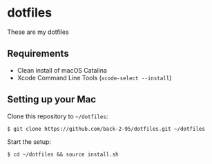 # dotfiles

These are my dotfiles

## Requirements

- Clean install of macOS Catalina
- Xcode Command Line Tools (`xcode-select --install`)

## Setting up your Mac

Clone this repository to `~/dotfiles`:

```
$ git clone https://github.com/back-2-95/dotfiles.git ~/dotfiles
```

Start the setup:

```
$ cd ~/dotfiles && source install.sh
```
